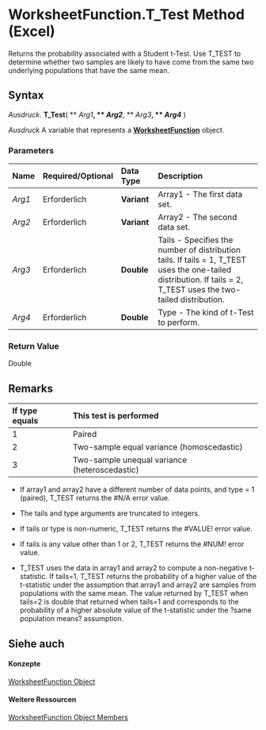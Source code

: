 
# WorksheetFunction.T_Test Method (Excel)

Returns the probability associated with a Student t-Test. Use T_TEST to determine whether two samples are likely to have come from the same two underlying populations that have the same mean.


## Syntax

 _Ausdruck_. **T_Test**( ** _Arg1_**, ** _Arg2_**, ** _Arg3_**, ** _Arg4_** )

 _Ausdruck_ A variable that represents a **[WorksheetFunction](7b1d5639-363d-632c-2cf0-2232562646b6.md)** object.


### Parameters



|**Name**|**Required/Optional**|**Data Type**|**Description**|
|:-----|:-----|:-----|:-----|
| _Arg1_|Erforderlich|**Variant**|Array1 - The first data set.|
| _Arg2_|Erforderlich|**Variant**|Array2 - The second data set.|
| _Arg3_|Erforderlich|**Double**|Tails - Specifies the number of distribution tails. If tails = 1, T_TEST uses the one-tailed distribution. If tails = 2, T_TEST uses the two-tailed distribution.|
| _Arg4_|Erforderlich|**Double**|Type - The kind of t-Test to perform.|

### Return Value

Double


## Remarks



|**If type equals**|**This test is performed**|
|:-----|:-----|
|1|Paired|
|2|Two-sample equal variance (homoscedastic)|
|3|Two-sample unequal variance (heteroscedastic)|

- If array1 and array2 have a different number of data points, and type = 1 (paired), T_TEST returns the #N/A error value.
    
- The tails and type arguments are truncated to integers.
    
- If tails or type is non-numeric, T_TEST returns the #VALUE! error value.
    
- If tails is any value other than 1 or 2, T_TEST returns the #NUM! error value.
    
- T_TEST uses the data in array1 and array2 to compute a non-negative t-statistic. If tails=1, T_TEST returns the probability of a higher value of the t-statistic under the assumption that array1 and array2 are samples from populations with the same mean. The value returned by T_TEST when tails=2 is double that returned when tails=1 and corresponds to the probability of a higher absolute value of the t-statistic under the ?same population means? assumption.
    

## Siehe auch


#### Konzepte


[WorksheetFunction Object](7b1d5639-363d-632c-2cf0-2232562646b6.md)
#### Weitere Ressourcen


[WorksheetFunction Object Members](http://msdn.microsoft.com/library/6811ca87-4b53-0bff-88c9-30bf7497879a%28Office.15%29.aspx)
